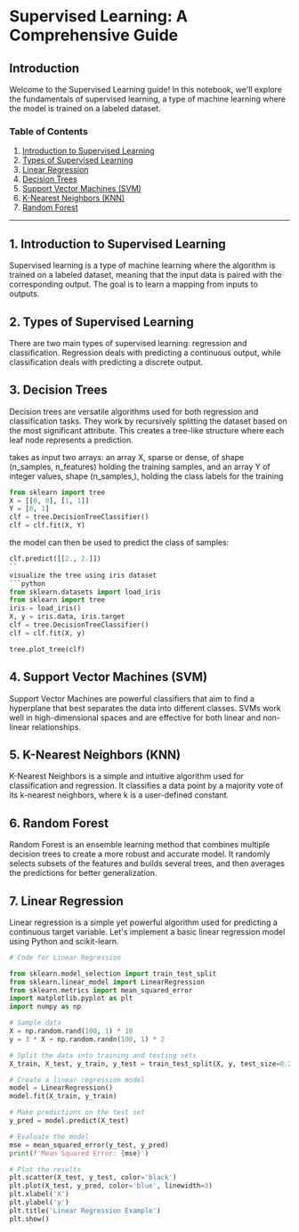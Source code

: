 # Supervised Learning: A Comprehensive Guide

## Introduction

Welcome to the Supervised Learning guide! In this notebook, we'll explore the fundamentals of supervised learning, a type of machine learning where the model is trained on a labeled dataset.

### Table of Contents

1. [Introduction to Supervised Learning](#1-introduction-to-supervised-learning)
2. [Types of Supervised Learning](#2-types-of-supervised-learning)
3. [Linear Regression](#3-linear-regression)
4. [Decision Trees](#4-decision-trees)
5. [Support Vector Machines (SVM)](#5-support-vector-machines-svm)
6. [K-Nearest Neighbors (KNN)](#6-k-nearest-neighbors-knn)
7. [Random Forest](#7-random-forest)

---

## 1. Introduction to Supervised Learning

Supervised learning is a type of machine learning where the algorithm is trained on a labeled dataset, meaning that the input data is paired with the corresponding output. The goal is to learn a mapping from inputs to outputs.

## 2. Types of Supervised Learning

There are two main types of supervised learning: regression and classification. Regression deals with predicting a continuous output, while classification deals with predicting a discrete output.


## 3. Decision Trees

Decision trees are versatile algorithms used for both regression and classification tasks. They work by recursively splitting the dataset based on the most significant attribute. This creates a tree-like structure where each leaf node represents a prediction.

takes as input two arrays: an array X, sparse or dense, of shape (n_samples, n_features) holding the training samples, and an array Y of integer values, shape (n_samples,), holding the class labels for the training 
```python
from sklearn import tree
X = [[0, 0], [1, 1]]
Y = [0, 1]
clf = tree.DecisionTreeClassifier()
clf = clf.fit(X, Y)
```
the model can then be used to predict the class of samples:
```python
clf.predict([[2., 2.]])
``
visualize the tree using iris dataset
```python
from sklearn.datasets import load_iris
from sklearn import tree
iris = load_iris()
X, y = iris.data, iris.target
clf = tree.DecisionTreeClassifier()
clf = clf.fit(X, y)
```
```python
tree.plot_tree(clf)
```

## 4. Support Vector Machines (SVM)

Support Vector Machines are powerful classifiers that aim to find a hyperplane that best separates the data into different classes. SVMs work well in high-dimensional spaces and are effective for both linear and non-linear relationships.

## 5. K-Nearest Neighbors (KNN)

K-Nearest Neighbors is a simple and intuitive algorithm used for classification and regression. It classifies a data point by a majority vote of its k-nearest neighbors, where k is a user-defined constant.

## 6. Random Forest

Random Forest is an ensemble learning method that combines multiple decision trees to create a more robust and accurate model. It randomly selects subsets of the features and builds several trees, and then averages the predictions for better generalization.

## 7. Linear Regression

Linear regression is a simple yet powerful algorithm used for predicting a continuous target variable. Let's implement a basic linear regression model using Python and scikit-learn.

```python
# Code for Linear Regression

from sklearn.model_selection import train_test_split
from sklearn.linear_model import LinearRegression
from sklearn.metrics import mean_squared_error
import matplotlib.pyplot as plt
import numpy as np

# Sample data
X = np.random.rand(100, 1) * 10
y = 3 * X + np.random.randn(100, 1) * 2

# Split the data into training and testing sets
X_train, X_test, y_train, y_test = train_test_split(X, y, test_size=0.2, random_state=42)

# Create a linear regression model
model = LinearRegression()
model.fit(X_train, y_train)

# Make predictions on the test set
y_pred = model.predict(X_test)

# Evaluate the model
mse = mean_squared_error(y_test, y_pred)
print(f'Mean Squared Error: {mse}')

# Plot the results
plt.scatter(X_test, y_test, color='black')
plt.plot(X_test, y_pred, color='blue', linewidth=3)
plt.xlabel('X')
plt.ylabel('y')
plt.title('Linear Regression Example')
plt.show()
```
